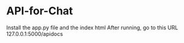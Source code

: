 # API-for-Chat
Install the app.py file and the index html
After running, go to this URL 127.0.0.1:5000/apidocs
